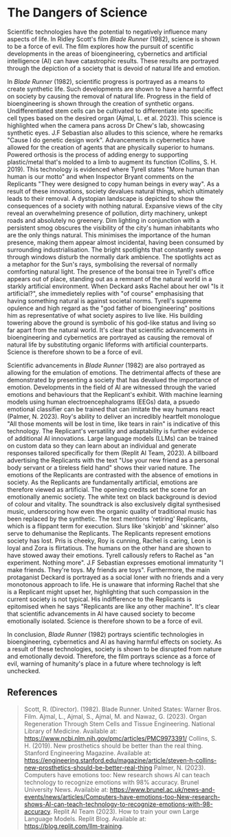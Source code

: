 <!-- SPDX-License-Identifier: zlib-acknowledgement -->

# The Dangers of Science

Scientific technologies have the potential to negatively influence many aspects of life.
In Ridley Scott's film *Blade Runner* (1982), science is shown to be a force of evil. 
The film explores how the pursuit of scentific developments in the areas of bioengineering,
cybernetics and artificial intelligence (AI) can have catastrophic results. 
These results are portrayed through the depiction of a society that is devoid of natural life and emotion. 

In *Blade Runner* (1982), scientific progress is portrayed as a means to create synthetic life.
Such developments are shown to have a harmful effect on society by causing the removal of natural life. 
Progress in the field of bioengineering is shown through the creation of synthetic organs.
Undifferentiated stem cells can be cultivated to differentiate into specific cell types based on the desired organ (Ajmal, L. et al. 2023).
This science is highlighted when the camera pans across Dr Chew's lab, showcasing synthetic eyes.
J.F Sebastian also alludes to this science, where he remarks "Cause I do genetic design work".
Advancements in cybernetics have allowed for the creation of agents that are physically superior to humans.
Powered orthosis is the process of adding energy to supporting plastic/metal that's molded to a limb to augment its function (Collins, S. H. 2019).
This technology is evidenced where Tyrell states "More human than human is our motto" and when Inspector Bryant comments on the Replicants "They were designed to copy human beings in every way".
As a result of these innovations, society devalues natural things, which ultimately leads to their removal.
A dystopian landscape is depicted to show the consequences of a society with nothing natural. 
Expansive views of the city reveal an overwhelming presence of pollution, dirty machinery, unkept roads and absolutely no greenery.
Dim lighting in conjunction with a persistent smog obscures the visibility of the city's human inhabitants who are the only things natural.
This minimises the importance of the human presence, making them appear almost incidental, having been consumed by surrounding industrialisation.
The bright spotlights that constantly sweep through windows disturb the normally dark ambience.
The spotlights act as a metaphor for the Sun's rays, symbolising the reversal of normally comforting natural light.
The presence of the bonsai tree in Tyrell's office appears out of place, standing out as a remnant of the natural world in a starkly artificial environment. 
When Deckard asks Rachel about her owl "Is it artificial?", she immedietely replies with "of course" emphasising that having something natural is against societal norms.
Tyrell's supreme opulence and high regard as the "god father of bioengineering" positions him as representative of what society aspires to live like.
His building towering above the ground is symbolic of his god-like status and living so far apart from the natural world. 
It's clear that scientific advancements in bioengineering and cybernetics are portrayed as causing the removal of natural life by substituting organic lifeforms with artificial counterparts.
Science is therefore shown to be a force of evil.

Scientific advancements in *Blade Runner* (1982) are also portrayed as allowing for the emulation of emotions.
The detrimental affects of these are demonstrated by presenting a society that has devalued the importance of emotion.
Developments in the field of AI are witnessed through the varied emotions and behaviours that the Replicant's exhibit.
With machine learning models using human electroencephalograms (EEGs) data, a psuedo emotional classifier can be trained that can imitate the way humans react (Palmer, N. 2023).
Roy's ability to deliver an incredibly heartfelt monologue "All those moments will be lost in time, like tears in rain" is indicative of this technology.
The Replicant's versatility and adaptability is further evidence of additional AI innovations.
Large language models (LLMs) can be trained on custom data so they can learn about an individual and generate responses tailored specifically for them (Replit AI Team, 2023).
A billboard advertising the Replicants with the text "Use your new friend as a personal body servant or a tireless field hand" shows their varied nature.
The emotions of the Replicants are contrasted with the absence of emotions in society.
As the Replicants are fundamentally artificial, emotions are therefore viewed as artificial.
The opening credits set the scene for an emotionally anemic society.
The white text on black background is deviod of colour and vitality.
The soundtrack is also exclusively digital synthesised music, underscoring how even the organic quality of traditional music has been replaced by the synthetic.
The text mentions 'retiring' Replicants, which is a flippant term for execution.
Slurs like 'skinjob' and 'skinner' also serve to dehumanise the Replicants.
The Replicants represent emotions society has lost.
Pris is cheeky, Roy is cunning, Rachel is caring, Leon is loyal and Zora is flirtatious.
The humans on the other hand are shown to have stowed away their emotions.
Tyrell callously refers to Rachel as "an experiment. Nothing more".
J.F Sebastian expresses emotional immaturity "I make friends. They're toys. My friends are toys".
Furthermore, the main protaganist Deckard is portrayed as a social loner with no friends and a very monotonous approach to life.
He is unaware that informing Rachel that she is a Replicant might upset her, highlighting that such compassion in the current society is not typical.
His indifference to the Replicants is epitomised when he says "Replicants are like any other machine".
It's clear that scientific advancements in AI have caused society to become emotionally isolated.
Science is therefore shown to be a force of evil.

In conclusion, *Blade Runner* (1982) portrays scientific technologies in bioengineering, cybernetics and AI as having harmful effects on society.
As a result of these technologies, society is shown to be disrupted from nature and emotionally devoid.
Therefore, the film portrays science as a force of evil, warning of humanity's place in a future where technology is left unchecked.

## References
> Scott, R. (Director). (1982). Blade Runner. United States: Warner Bros. Film.
> Ajmal, L., Ajmal, S., Ajmal, M. and Nawaz, G. (2023). Organ Regeneration Through Stem Cells and Tissue Engineering. National Library of Medicine. Available at: https://www.ncbi.nlm.nih.gov/pmc/articles/PMC9973391/
> Collins, S. H. (2019). New prosthetics should be better than the real thing. Stanford Engineering Magazine.  Available at: https://engineering.stanford.edu/magazine/article/steven-h-collins-new-prosthetics-should-be-better-real-thing 
> Palmer, N. (2023). Computers have emotions too: New research shows AI can teach technology to recognize emotions with 98% accuracy. Brunel University News. Available at: https://www.brunel.ac.uk/news-and-events/news/articles/Computers-have-emotions-too-New-research-shows-AI-can-teach-technology-to-recognize-emotions-with-98-accuracy.
> Replit AI Team (2023). How to train your own Large Language Models. Replit Blog. Available at: https://blog.replit.com/llm-training.

